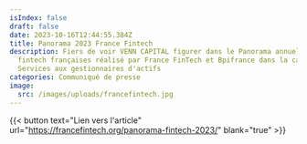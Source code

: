 ```yaml
---
isIndex: false
draft: false
date: 2023-10-16T12:44:55.384Z
title: Panorama 2023 France Fintech
description: Fiers de voir VENN CAPITAL figurer dans le Panorama annuel des
  fintech françaises réalisé par France FinTech et Bpifrance dans la catégorie
  Services aux gestionnaires d'actifs
categories: Communiqué de presse
image:
  src: /images/uploads/francefintech.jpg
---
```

{{< button text="Lien vers l'article" url="https://francefintech.org/panorama-fintech-2023/" blank="true" >}}
